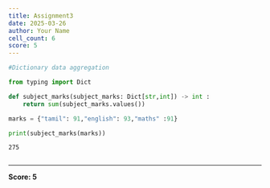 ```yaml
---
title: Assignment3
date: 2025-03-26
author: Your Name
cell_count: 6
score: 5
---
```


```python
#Dictionary data aggregation
```


```python
from typing import Dict
```


```python
def subject_marks(subject_marks: Dict[str,int]) -> int :
    return sum(subject_marks.values())
```


```python
marks = {"tamil": 91,"english": 93,"maths" :91}
```


```python
print(subject_marks(marks))
```

    275



```python

```


---
**Score: 5**